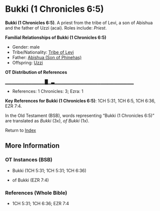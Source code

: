 # Bukki (1 Chronicles 6:5)
**Bukki (1 Chronicles 6:5)**. 
A priest from the tribe of Levi, a son of Abishua and the father of Uzzi (acai). 
Roles include: 
_Priest_. 




**Familial Relationships of Bukki (1 Chronicles 6:5)**


* Gender: male
* Tribe/Nationality: [Tribe of Levi](../../../groups/md/acai/Levi.md)
* Father: [Abishua (Son of Phinehas)](Abishua.md)
* Offspring: [Uzzi](Uzzi.md)


**OT Distribution of References**

▁▁▁▁▁▁▁▁▁▁▁▁█▁▃▁▁▁▁▁▁▁▁▁▁▁▁▁▁▁▁▁▁▁▁▁▁▁▁
* References: 1 Chronicles: 3; Ezra: 1



**Key References for Bukki (1 Chronicles 6:5)**: 
1CH 5:31, 1CH 6:5, 1CH 6:36, EZR 7:4. 


In the Old Testament (BSB), words representing “Bukki (1 Chronicles 6:5)” are translated as 
*Bukki* (3x), *of Bukki* (1x). 




Return to [Index](00-Index.md)

## More Information

### OT Instances (BSB)

* Bukki (1CH 5:31; 1CH 5:31; 1CH 6:36)

* of Bukki (EZR 7:4)



### References (Whole Bible)

* 1CH 5:31; 1CH 6:36; EZR 7:4



